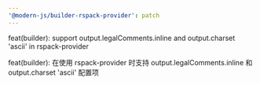 ```yaml
---
'@modern-js/builder-rspack-provider': patch
---
```


feat(builder): support output.legalComments.inline and output.charset 'ascii' in rspack-provider

feat(builder): 在使用 rspack-provider 时支持 output.legalComments.inline 和 output.charset 'ascii' 配置项
